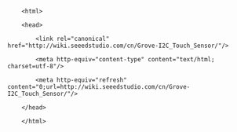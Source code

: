 <!DOCTYPE html>
        <html>
        <head>
            <link rel="canonical" href="http://wiki.seeedstudio.com/cn/Grove-I2C_Touch_Sensor/"/>
            <meta http-equiv="content-type" content="text/html; charset=utf-8"/>
            <meta http-equiv="refresh" content="0;url=http://wiki.seeedstudio.com/cn/Grove-I2C_Touch_Sensor/"/>
        </head>
        </html>
